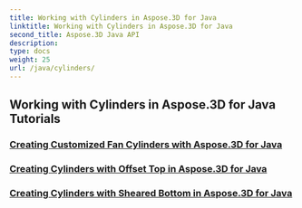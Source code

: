 ```yaml
---
title: Working with Cylinders in Aspose.3D for Java
linktitle: Working with Cylinders in Aspose.3D for Java
second_title: Aspose.3D Java API
description: 
type: docs
weight: 25
url: /java/cylinders/
---
```


## Working with Cylinders in Aspose.3D for Java Tutorials
### [Creating Customized Fan Cylinders with Aspose.3D for Java](./creating-fan-cylinders/)
### [Creating Cylinders with Offset Top in Aspose.3D for Java](./creating-cylinders-with-offset-top/)
### [Creating Cylinders with Sheared Bottom in Aspose.3D for Java](./creating-cylinders-with-sheared-bottom/)